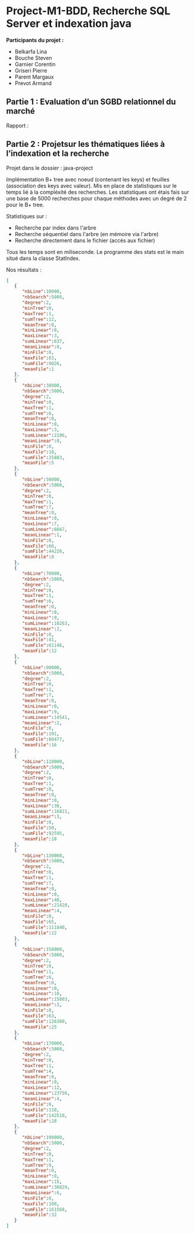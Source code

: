 # Project-M1-BDD, Recherche SQL Server et indexation java

**Participants du projet :**

- Belkarfa Lina
- Bouche Steven
- Garnier Corentin
- Griseri Pierre
- Parent Margaux
- Prevot Armand

## Partie 1 : Evaluation d’un SGBD relationnel du marché

Rapport : 

## Partie 2 : Projetsur  les  thématiques  liées  à l’indexation et la recherche

Projet dans le dossier : java-project

Implémentation B+ tree avec noeud (contenant les keys) et feuilles (association des keys avec valeur).
Mis en place de statistiques sur le temps lié à la compléxité des recherches. Les statistiques ont étais fais sur une base de 5000 recherches pour chaque méthodes avec un degré de 2 pour le B+ tree. 

Statistiques sur :

- Recherche par index dans l'arbre
- Recherche séquentiel dans l'arbre (en mémoire via l'arbre)
- Recherche directement dans le fichier (accès aux fichier)

Tous les temps sont en miliseconde. Le programme des stats est le main situé dans la classe StatIndex. 

Nos résultats :

```json
[
   {
      "nbLine":10000,
      "nbSearch":5000,
      "degree":2,
      "minTree":0,
      "maxTree":1,
      "sumTree":12,
      "meanTree":0,
      "minLinear":0,
      "maxLinear":3,
      "sumLinear":637,
      "meanLinear":0,
      "minFile":0,
      "maxFile":83,
      "sumFile":9026,
      "meanFile":1
   },
   {
      "nbLine":30000,
      "nbSearch":5000,
      "degree":2,
      "minTree":0,
      "maxTree":1,
      "sumTree":6,
      "meanTree":0,
      "minLinear":0,
      "maxLinear":3,
      "sumLinear":2186,
      "meanLinear":0,
      "minFile":0,
      "maxFile":18,
      "sumFile":25883,
      "meanFile":5
   },
   {
      "nbLine":50000,
      "nbSearch":5000,
      "degree":2,
      "minTree":0,
      "maxTree":1,
      "sumTree":7,
      "meanTree":0,
      "minLinear":0,
      "maxLinear":7,
      "sumLinear":6667,
      "meanLinear":1,
      "minFile":0,
      "maxFile":66,
      "sumFile":44220,
      "meanFile":8
   },
   {
      "nbLine":70000,
      "nbSearch":5000,
      "degree":2,
      "minTree":0,
      "maxTree":1,
      "sumTree":6,
      "meanTree":0,
      "minLinear":0,
      "maxLinear":9,
      "sumLinear":10263,
      "meanLinear":2,
      "minFile":0,
      "maxFile":41,
      "sumFile":61146,
      "meanFile":12
   },
   {
      "nbLine":90000,
      "nbSearch":5000,
      "degree":2,
      "minTree":0,
      "maxTree":1,
      "sumTree":7,
      "meanTree":0,
      "minLinear":0,
      "maxLinear":9,
      "sumLinear":14541,
      "meanLinear":2,
      "minFile":0,
      "maxFile":101,
      "sumFile":80477,
      "meanFile":16
   },
   {
      "nbLine":110000,
      "nbSearch":5000,
      "degree":2,
      "minTree":0,
      "maxTree":1,
      "sumTree":8,
      "meanTree":0,
      "minLinear":0,
      "maxLinear":38,
      "sumLinear":16821,
      "meanLinear":3,
      "minFile":0,
      "maxFile":50,
      "sumFile":92595,
      "meanFile":18
   },
   {
      "nbLine":130000,
      "nbSearch":5000,
      "degree":2,
      "minTree":0,
      "maxTree":1,
      "sumTree":7,
      "meanTree":0,
      "minLinear":0,
      "maxLinear":40,
      "sumLinear":21420,
      "meanLinear":4,
      "minFile":0,
      "maxFile":65,
      "sumFile":111840,
      "meanFile":22
   },
   {
      "nbLine":150000,
      "nbSearch":5000,
      "degree":2,
      "minTree":0,
      "maxTree":1,
      "sumTree":6,
      "meanTree":0,
      "minLinear":0,
      "maxLinear":10,
      "sumLinear":15803,
      "meanLinear":3,
      "minFile":0,
      "maxFile":63,
      "sumFile":126300,
      "meanFile":25
   },
   {
      "nbLine":170000,
      "nbSearch":5000,
      "degree":2,
      "minTree":0,
      "maxTree":1,
      "sumTree":4,
      "meanTree":0,
      "minLinear":0,
      "maxLinear":12,
      "sumLinear":23756,
      "meanLinear":4,
      "minFile":0,
      "maxFile":110,
      "sumFile":142510,
      "meanFile":28
   },
   {
      "nbLine":190000,
      "nbSearch":5000,
      "degree":2,
      "minTree":0,
      "maxTree":1,
      "sumTree":9,
      "meanTree":0,
      "minLinear":0,
      "maxLinear":15,
      "sumLinear":30829,
      "meanLinear":6,
      "minFile":0,
      "maxFile":100,
      "sumFile":161568,
      "meanFile":32
   }
]
```
